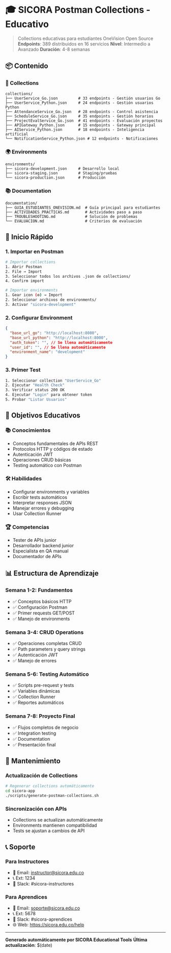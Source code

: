 # 🎓 SICORA Postman Collections - Educativo

> Collections educativas para estudiantes OneVision Open Source
> **Endpoints**: 389 distribuidos en 16 servicios
> **Nivel**: Intermedio a Avanzado
> **Duración**: 4-8 semanas

## 📦 Contenido

### 📁 Collections

```
collections/
├── UserService_Go.json         # 33 endpoints - Gestión usuarios Go
├── UserService_Python.json     # 24 endpoints - Gestión usuarios Python
├── AttendanceService_Go.json   # 28 endpoints - Control asistencia
├── ScheduleService_Go.json     # 35 endpoints - Gestión horarios
├── ProjectEvalService_Go.json  # 41 endpoints - Evaluación proyectos
├── APIGateway_Python.json      # 15 endpoints - Gateway principal
├── AIService_Python.json       # 18 endpoints - Inteligencia artificial
└── NotificationService_Python.json # 12 endpoints - Notificaciones
```

### 🌍 Environments

```
environments/
├── sicora-development.json     # Desarrollo local
├── sicora-staging.json         # Staging/pruebas
└── sicora-production.json      # Producción
```

### 📚 Documentation

```
documentation/
├── GUIA_ESTUDIANTES_ONEVISION.md  # Guía principal para estudiantes
├── ACTIVIDADES_PRACTICAS.md       # Actividades paso a paso
├── TROUBLESHOOTING.md             # Solución de problemas
└── EVALUACION.md                  # Criterios de evaluación
```

## 🚀 Inicio Rápido

### 1. Importar en Postman

```bash
# Importar collections
1. Abrir Postman
2. File → Import
3. Seleccionar todos los archivos .json de collections/
4. Confirm import

# Importar environments
1. Gear icon (⚙️) → Import
2. Seleccionar archivos de environments/
3. Activar "sicora-development"
```

### 2. Configurar Environment

```json
{
  "base_url_go": "http://localhost:8080",
  "base_url_python": "http://localhost:8000",
  "auth_token": "", // Se llena automáticamente
  "user_id": "", // Se llena automáticamente
  "environment_name": "development"
}
```

### 3. Primer Test

```bash
1. Seleccionar collection "UserService_Go"
2. Ejecutar "Health Check"
3. Verificar status 200 OK
4. Ejecutar "Login" para obtener token
5. Probar "Listar Usuarios"
```

## 🎯 Objetivos Educativos

### 📚 Conocimientos

- Conceptos fundamentales de APIs REST
- Protocolos HTTP y códigos de estado
- Autenticación JWT
- Operaciones CRUD básicas
- Testing automático con Postman

### 🛠️ Habilidades

- Configurar environments y variables
- Escribir tests automáticos
- Interpretar responses JSON
- Manejar errores y debugging
- Usar Collection Runner

### 🏆 Competencias

- Tester de APIs junior
- Desarrollador backend junior
- Especialista en QA manual
- Documentador de APIs

## 📊 Estructura de Aprendizaje

### Semana 1-2: Fundamentos

- ✅ Conceptos básicos HTTP
- ✅ Configuración Postman
- ✅ Primer requests GET/POST
- ✅ Manejo de environments

### Semana 3-4: CRUD Operations

- ✅ Operaciones completas CRUD
- ✅ Path parameters y query strings
- ✅ Autenticación JWT
- ✅ Manejo de errores

### Semana 5-6: Testing Automático

- ✅ Scripts pre-request y tests
- ✅ Variables dinámicas
- ✅ Collection Runner
- ✅ Reportes automáticos

### Semana 7-8: Proyecto Final

- ✅ Flujos completos de negocio
- ✅ Integration testing
- ✅ Documentation
- ✅ Presentación final

## 🔧 Mantenimiento

### Actualización de Collections

```bash
# Regenerar collections automáticamente
cd sicora-app
./scripts/generate-postman-collections.sh
```

### Sincronización con APIs

- Collections se actualizan automáticamente
- Environments mantienen compatibilidad
- Tests se ajustan a cambios de API

## 📞 Soporte

### Para Instructores

- 📧 Email: instructor@sicora.edu.co
- 📞 Ext: 1234
- 💬 Slack: #sicora-instructores

### Para Aprendices

- 📧 Email: soporte@sicora.edu.co
- 📞 Ext: 5678
- 💬 Slack: #sicora-aprendices
- 🌐 Web: https://sicora.edu.co/help

---

**Generado automáticamente por SICORA Educational Tools**
**Última actualización**: $(date)
